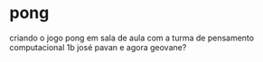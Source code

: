#  pong
criando o jogo pong em sala de aula com a turma de pensamento computacional 1b josé pavan
e agora geovane?